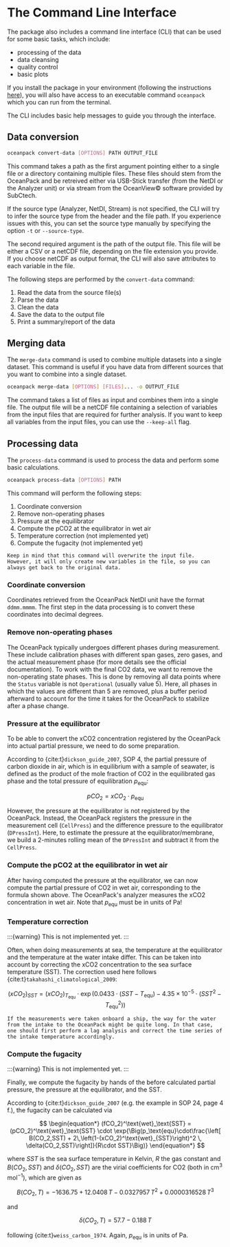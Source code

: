 # The Command Line Interface

The package also includes a command line interface (CLI) that can be used for some basic tasks, which include:

- processing of the data
- data cleansing
- quality control
- basic plots

If you install the package in your environment (following the instructions [here](index.md#installation)), you will also have access to an executable command `oceanpack` which you can run from the terminal.

The CLI includes basic help messages to guide you through the interface.

## Data conversion

```bash
oceanpack convert-data [OPTIONS] PATH OUTPUT_FILE
```

This command takes a path as the first argument pointing either to a single file or a directory containing multiple files.
These files should stem from the OceanPack and be retreived either via USB-Stick transfer (from the NetDI or the Analyzer unit) or via stream from the OceanView&copy; software provided by SubCtech.

If the source type (Analyzer, NetDI, Stream) is not specified, the CLI will try to infer the source type from the header and the file path.
If you experience issues with this, you can set the source type manually by specifying the option `-t` or `--source-type`.

The second required argument is the path of the output file. This file will be either a CSV or a netCDF file, depending on the file extension you provide.
If you choose netCDF as output format, the CLI will also save attributes to each variable in the file.

The following steps are performed by the `convert-data` command:

1. Read the data from the source file(s)
2. Parse the data
3. Clean the data
4. Save the data to the output file
5. Print a summary/report of the data


## Merging data

The `merge-data` command is used to combine multiple datasets into a single dataset.
This command is useful if you have data from different sources that you want to combine into a single dataset.

```bash
oceanpack merge-data [OPTIONS] [FILES]... -o OUTPUT_FILE
``` 

The command takes a list of files as input and combines them into a single file.
The output file will be a netCDF file containing a selection of variables from the input files that are required for further analysis.
If you want to keep all variables from the input files, you can use the `--keep-all` flag.


## Processing data

The `process-data` command is used to process the data and perform some basic calculations.

```bash
oceanpack process-data [OPTIONS] PATH
```

This command will perform the following steps:

1. Coordinate conversion
2. Remove non-operating phases
3. Pressure at the equilibrator
4. Compute the pCO2 at the equilibrator in wet air
5. Temperature correction (not implemented yet)
6. Compute the fugacity (not implemented yet)


```{warning}
Keep in mind that this command will overwrite the input file.
However, it will only create new variables in the file, so you can always get back to the original data.
```

### Coordinate conversion

Coordinates retrieved from the OceanPack NetDI unit have the format `ddmm.mmmm`.
The first step in the data processing is to convert these coordinates into decimal degrees.


### Remove non-operating phases

The OceanPack typically undergoes different phases during measurement.
These include calibration phases with different span gases, zero gases, and the actual measurement phase (for more details see the official documentation).
To work with the final CO2 data, we want to remove the non-operating state phases.
This is done by removing all data points where the `Status` variable is not `Operational` (usually value 5).
Here, all phases in which the values are different than 5 are removed, plus a buffer period afterward to account for the time it takes for the OceanPack to stabilize after a phase change.


### Pressure at the equilibrator

To be able to convert the xCO2 concentration registered by the OceanPack into actual partial pressure, we need to do some preparation.

According to {cite:t}`dickson_guide_2007`, SOP 4, the partial pressure of carbon dioxide in air, which is in equilibrium with a sample of seawater, is defined as the product of the mole fraction of CO2 in the equilibrated gas phase and the total pressure of equilibration $p_\text{equ}$:

$$
\begin{equation*}
pCO_2 = xCO_2 \cdot p_\text{equ}
\end{equation*}
$$

However, the pressure at the equilibrator is not registered by the OceanPack.
Instead, the OceanPack registers the pressure in the measurement cell (`CellPress`) and the difference pressure to the equilibrator (`DPressInt`).
Here, to estimate the pressure at the equilibrator/membrane, we build a 2-minutes rolling mean of the `DPressInt` and subtract it from the `CellPress`.


### Compute the pCO2 at the equilibrator in wet air

After having computed the pressure at the equilibrator, we can now compute the partial pressure of CO2 in wet air, corresponding to the formula shown above.
The OceanPack's analyzer measures the xCO2 concentration in wet air.
Note that $p_\text{equ}$ must be in units of Pa!


### Temperature correction
:::{warning}
This is not implemented yet.
:::

Often, when doing measurements at sea, the temperature at the equilibrator and the temperature at the water intake differ.
This can be taken into account by correcting the xCO2 concentration to the sea surface temperature (SST).
The correction used here follows {cite:t}`takahashi_climatological_2009`:

$$
\begin{equation*}
{(xCO_2)}_{SST} = {(xCO_2)}_{T_\text{equ}} \cdot \exp{\Big(0.0433\cdot(SST - T_\text{equ}) - 4.35\times 10^{-5}\cdot(SST^2 - T_\text{equ}^2)\Big)}
\end{equation*}
$$

```{tip}
If the measurements were taken onboard a ship, the way for the water from the intake to the OceanPack might be quite long. In that case, one should first perform a lag analysis and correct the time series of the intake temperature accordingly.
```


### Compute the fugacity
:::{warning}
This is not implemented yet.
:::

Finally, we compute the fugacity by hands of the before calculated partial pressure, the pressure at the equilibrator, and the SST.

According to {cite:t}`dickson_guide_2007` (e.g. the example in SOP 24, page 4 f.), the fugacity can be calculated via

$$
\begin{equation*}
(fCO_2)^\text{wet}_\text{SST} = (pCO_2)^\text{wet}_\text{SST} \cdot
        \exp{\Big(p_\text{equ}\cdot\frac{\left[ B(CO_2,SST) + 2\,\left(1-(xCO_2)^\text{wet}_{SST}\right)^2 \, \delta(CO_2,SST)\right]}{R\cdot SST}\Big)}
\end{equation*}
$$

where $SST$ is the sea surface temperature in Kelvin, $R$ the gas constant and $B(CO_2,SST)$ and $\delta(CO_2,SST)$ are the virial coefficients for CO2 (both in $\text{cm}^3\,\text{mol}^{-1}$), which are given as

$$
\begin{equation*}
B(CO_2,T) = -1636.75 + 12.0408\,T - 0.0327957\,T^2 + 0.0000316528\,T^3
\end{equation*}
$$

and

$$
\begin{equation*}
\delta(CO_2,T) = 57.7 - 0.188\,T
\end{equation*}
$$

following {cite:t}`weiss_carbon_1974`.
Again, $p_\text{equ}$ is in units of Pa.